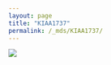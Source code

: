 ```yaml
---
layout: page
title: "KIAA1737"
permalink: /_mds/KIAA1737/
---
```


![](../../algns0/N146_5HSAA056235_aln_report.png?raw=true)